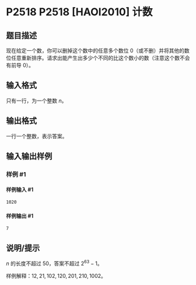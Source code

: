 # P2518 P2518 [HAOI2010] 计数

## 题目描述

现在给定一个数，你可以删掉这个数中的任意多个数位 $0$（或不删）并将其他的数位任意重新排序。请求出能产生出多少个不同的比这个数小的数（注意这个数不会有前导 0）。

## 输入格式

只有一行，为一个整数 $n$。

## 输出格式

一行一个整数，表示答案。

## 输入输出样例

### 样例 #1

#### 样例输入 #1

```
1020
```

#### 样例输出 #1

```
7
```

## 说明/提示

$n$ 的长度不超过 $50$，答案不超过 $2^{63}-1$。

样例解释：$12,21,102,120,201,210,1002$。
